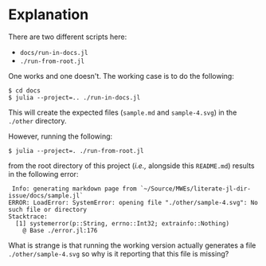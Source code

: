 # Explanation

There are two different scripts here:

- `docs/run-in-docs.jl`
- `./run-from-root.jl`

One works and one doesn't.  The working case is to do the following:

```
$ cd docs
$ julia --project=.. ./run-in-docs.jl
```

This will create the expected files (`sample.md` and `sample-4.svg`) in the
`./other` directory.

However, running the following:

```
$ julia --project=. ./run-from-root.jl
```

from the root directory of this project (_i.e.,_ alongside this `README.md`)
results in the following error:

```
 Info: generating markdown page from `~/Source/MWEs/literate-jl-dir-issue/docs/sample.jl`
ERROR: LoadError: SystemError: opening file "./other/sample-4.svg": No such file or directory
Stacktrace:
  [1] systemerror(p::String, errno::Int32; extrainfo::Nothing)
    @ Base ./error.jl:176
```

What is strange is that running the working version actually generates a file
`./other/sample-4.svg` so why is it reporting that this file is missing?
